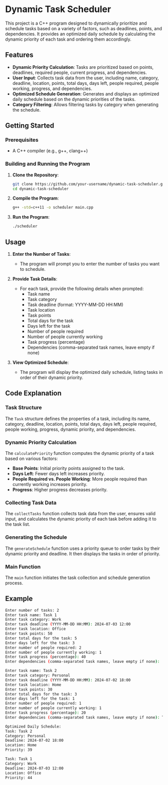 # Dynamic Task Scheduler

This project is a C++ program designed to dynamically prioritize and schedule tasks based on a variety of factors, such as deadlines, points, and dependencies. It provides an optimized daily schedule by calculating the dynamic priority of each task and ordering them accordingly.

## Features

- **Dynamic Priority Calculation**: Tasks are prioritized based on points, deadlines, required people, current progress, and dependencies.
- **User Input**: Collects task data from the user, including name, category, deadline, location, points, total days, days left, people required, people working, progress, and dependencies.
- **Optimized Schedule Generation**: Generates and displays an optimized daily schedule based on the dynamic priorities of the tasks.
- **Category Filtering**: Allows filtering tasks by category when generating the schedule.

## Getting Started

### Prerequisites

- A C++ compiler (e.g., g++, clang++)

### Building and Running the Program

1. **Clone the Repository**:

    ```sh
    git clone https://github.com/your-username/dynamic-task-scheduler.git
    cd dynamic-task-scheduler
    ```

2. **Compile the Program**:

    ```sh
    g++ -std=c++11 -o scheduler main.cpp
    ```

3. **Run the Program**:

    ```sh
    ./scheduler
    ```

## Usage

1. **Enter the Number of Tasks**: 
   - The program will prompt you to enter the number of tasks you want to schedule.

2. **Provide Task Details**:
   - For each task, provide the following details when prompted:
     - Task name
     - Task category
     - Task deadline (format: YYYY-MM-DD HH:MM)
     - Task location
     - Task points
     - Total days for the task
     - Days left for the task
     - Number of people required
     - Number of people currently working
     - Task progress (percentage)
     - Dependencies (comma-separated task names, leave empty if none)

3. **View Optimized Schedule**:
   - The program will display the optimized daily schedule, listing tasks in order of their dynamic priority.

## Code Explanation

### Task Structure

The `Task` structure defines the properties of a task, including its name, category, deadline, location, points, total days, days left, people required, people working, progress, dynamic priority, and dependencies.

### Dynamic Priority Calculation

The `calculatePriority` function computes the dynamic priority of a task based on various factors:
- **Base Points**: Initial priority points assigned to the task.
- **Days Left**: Fewer days left increases priority.
- **People Required vs. People Working**: More people required than currently working increases priority.
- **Progress**: Higher progress decreases priority.

### Collecting Task Data

The `collectTasks` function collects task data from the user, ensures valid input, and calculates the dynamic priority of each task before adding it to the task list.

### Generating the Schedule

The `generateSchedule` function uses a priority queue to order tasks by their dynamic priority and deadline. It then displays the tasks in order of priority.

### Main Function

The `main` function initiates the task collection and schedule generation process.

## Example

```sh
Enter number of tasks: 2
Enter task name: Task 1
Enter task category: Work
Enter task deadline (YYYY-MM-DD HH:MM): 2024-07-03 12:00
Enter task location: Office
Enter task points: 50
Enter total days for the task: 5
Enter days left for the task: 3
Enter number of people required: 2
Enter number of people currently working: 1
Enter task progress (percentage): 40
Enter dependencies (comma-separated task names, leave empty if none): 

Enter task name: Task 2
Enter task category: Personal
Enter task deadline (YYYY-MM-DD HH:MM): 2024-07-02 18:00
Enter task location: Home
Enter task points: 30
Enter total days for the task: 3
Enter days left for the task: 1
Enter number of people required: 1
Enter number of people currently working: 1
Enter task progress (percentage): 20
Enter dependencies (comma-separated task names, leave empty if none): Task 1

Optimized Daily Schedule:
Task: Task 2
Category: Personal
Deadline: 2024-07-02 18:00
Location: Home
Priority: 39

Task: Task 1
Category: Work
Deadline: 2024-07-03 12:00
Location: Office
Priority: 44
